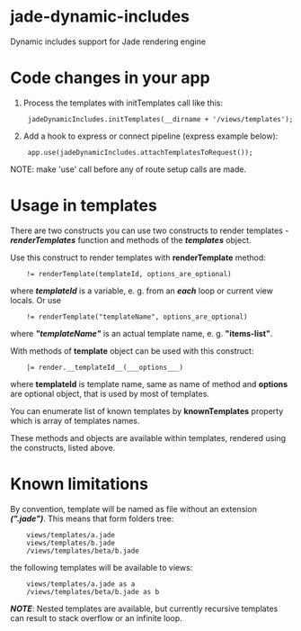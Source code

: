 jade-dynamic-includes
=====================

Dynamic includes support for Jade rendering engine

Code changes in your app
========================

1. Process the templates with initTemplates call like this:

        jadeDynamicIncludes.initTemplates(__dirname + '/views/templates');

2. Add a hook to express or connect pipeline (express example below):

        app.use(jadeDynamicIncludes.attachTemplatesToRequest());

NOTE: make 'use' call before any of route setup calls are made.

Usage in templates
==================

There are two constructs you can use two constructs to render templates - ___renderTemplates___ function and methods
of the ___templates___ object.

Use this construct to render templates with __renderTemplate__ method:

        != renderTemplate(templateId, options_are_optional)

where ___templateId___ is a variable, e. g. from an ___each___ loop or current view locals. Or use

        != renderTemplate("templateName", options_are_optional)

where ___"templateName"___ is an actual template name, e. g. __"items-list"__.

With methods of __template__ object can be used with this construct:

        |= render.__templateId__(___options___)

where __templateId__ is template name, same as name of method and __options__ are optional object, that is used
by most of templates.

You can enumerate list of known templates by __knownTemplates__ property which is array of templates names.

These methods and objects are available within templates, rendered using the constructs, listed above.

Known limitations
=================

By convention, template will be named as file without an extension ___(".jade")___. This means that form folders tree:

        views/templates/a.jade
        views/templates/b.jade
        /views/templates/beta/b.jade

the following templates will be available to views:

        views/templates/a.jade as a
        /views/templates/beta/b.jade as b

___NOTE___: Nested templates are available, but currently recursive templates can result to stack overflow or an infinite loop.